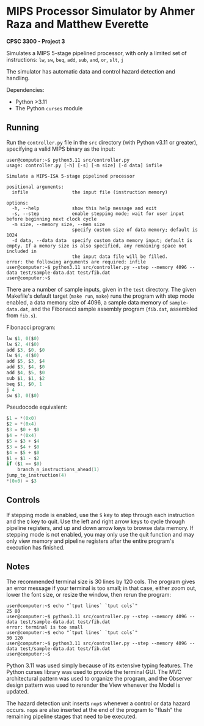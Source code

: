 # MIPS Processor Simulator by Ahmer Raza and Matthew Everette

**CPSC 3300 - Project 3**

Simulates a MIPS 5-stage pipelined processor, with only a limited set of instructions:
`lw`, `sw`, `beq`, `add`, `sub`, `and`, `or`, `slt`, `j`

The simulator has automatic data and control hazard detection and handling.

Dependencies:

- Python >3.11
- The Python `curses` module

## Running

Run the `controller.py` file in the `src` directory (with Python v3.11 or greater), specifying a valid MIPS binary as the input:

```console
user@computer:~$ python3.11 src/controller.py
usage: controller.py [-h] [-s] [-m size] [-d data] infile

Simulate a MIPS-ISA 5-stage pipelined processor

positional arguments:
  infile                the input file (instruction memory)

options:
  -h, --help            show this help message and exit
  -s, --step            enable stepping mode; wait for user input before beginning next clock cycle
  -m size, --memory size, --mem size
                        specify custom size of data memory; default is 1024
  -d data, --data data  specify custom data memory input; default is empty. If a memory size is also specified, any remaining space not included in
                        the input data file will be filled.
error: the following arguments are required: infile
user@computer:~$ python3.11 src/controller.py --step --memory 4096 --data test/sample-data.dat test/fib.dat
user@computer:~$
```

There are a number of sample inputs, given in the `test` directory. The given Makefile's default target (`make run`, `make`) runs the program with step mode enabled, a data memory size of 4096, a sample data memory of `sample-data.dat`, and the Fibonacci sample assembly program (`fib.dat`, assembled from `fib.s`).

Fibonacci program:

```c
lw $1, 0($0)
lw $2, 4($0)
add $3, $0, $0
lw $4, 4($0)
add $5, $3, $4
add $3, $4, $0
add $4, $5, $0
sub $1, $1, $2
beq $1, $0, 1
j 4
sw $3, 0($0)
```

Pseudocode equivalent:

```c
$1 = *(0x0)
$2 = *(0x4)
$3 = $0 + $0
$4 = *(0x4)
$5 = $3 + $4
$3 = $4 + $0
$4 = $5 + $0
$1 = $1 - $2
if ($1 == $0)
    branch_n_instructions_ahead(1)
jump_to_instruction(4)
*(0x0) = $3
```

## Controls

If stepping mode is enabled, use the `S` key to step through each instruction and the `Q` key to quit. Use the left and right arrow keys to cycle through pipeline registers, and up and down arrow keys to browse data memory. If stepping mode is not enabled, you may only use the quit function and may only view memory and pipeline registers after the entire program's execution has finished.

## Notes

The recommended terminal size is 30 lines by 120 cols. The program gives an error message if your terminal is too small; in that case, either zoom out, lower the font size, or resize the window, then rerun the program:

```console
user@computer:~$ echo "`tput lines` `tput cols`"
25 80
user@computer:~$ python3.11 src/controller.py --step --memory 4096 --data test/sample-data.dat test/fib.dat
error: terminal is too small
user@computer:~$ echo "`tput lines` `tput cols`"
30 120
user@computer:~$ python3.11 src/controller.py --step --memory 4096 --data test/sample-data.dat test/fib.dat
user@computer:~$
```

Python 3.11 was used simply because of its extensive typing features. The Python curses library was used to provide the terminal GUI. The MVC architectural pattern was used to organize the program, and the Observer design pattern was used to rerender the View whenever the Model is updated.

The hazard detection unit inserts `nop`s whenever a control or data hazard occurs. `nop`s are also inserted at the end of the program to "flush" the remaining pipeline stages that need to be executed.
